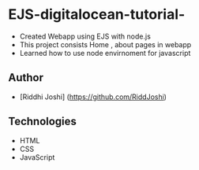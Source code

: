 # EJS-digitalocean-tutorial-

- Created Webapp using EJS with node.js
- This project consists Home , about pages in webapp
- Learned how to use node envirnoment for javascript

## Author
- [Riddhi Joshi] (https://github.com/RiddJoshi)

## Technologies
- HTML
- CSS
- JavaScript
